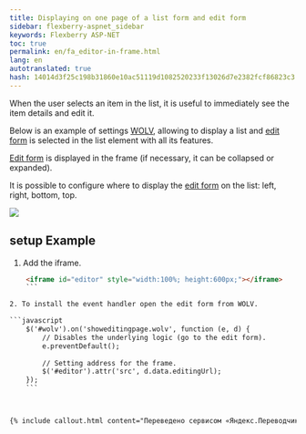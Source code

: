 ```yaml
--- 
title: Displaying on one page of a list form and edit form 
sidebar: flexberry-aspnet_sidebar 
keywords: Flexberry ASP-NET 
toc: true 
permalink: en/fa_editor-in-frame.html 
lang: en 
autotranslated: true 
hash: 14014d3f25c198b31860e10ac51119d1082520233f13026d7e2382fcf86823c3 
--- 
```


When the user selects an item in the list, it is useful to immediately see the item details and edit it. 

Below is an example of settings [WOLV](fa_web-object-list-view.html), allowing to display a list and 
[edit form](fa_editform.html) is selected in the list element with all its features. 

[Edit form](fa_editform.html) is displayed in the frame (if necessary, it can be collapsed or expanded). 

It is possible to configure where to display the [edit form](fa_editform.html) on the list: left, right, bottom, top. 

![](/images/pages/products/flexberry-aspnet/controls/wolv/editor-in-frame1.png) 

## setup Example 

1. Add the iframe. 

```html
    <iframe id="editor" style="width:100%; height:600px;"></iframe> 
    ``` 

2. To install the event handler open the edit form from WOLV. 

```javascript
    $('#wolv').on('showeditingpage.wolv', function (e, d) {
        // Disables the underlying logic (go to the edit form). 
        e.preventDefault();
    
        // Setting address for the frame. 
        $('#editor').attr('src', d.data.editingUrl);
    });
    ``` 



{% include callout.html content="Переведено сервисом «Яндекс.Переводчик» <http://translate.yandex.ru>" type="info" %}